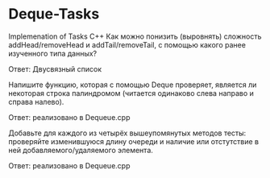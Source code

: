 # Deque-Tasks
Implemenation of Tasks C++
Как можно понизить (выровнять) сложность addHead/removeHead и addTail/removeTail, с помощью какого ранее изученного типа данных?

Ответ: Двусвязный список

Напишите функцию, которая с помощью Deque проверяет, является ли некоторая строка палиндромом (читается одинаково слева направо и справа налево).

Ответ: реализовано в Dequeue.cpp

Добавьте для каждого из четырёх вышеупомянутых методов тесты: проверяйте изменившуюся длину очереди и наличие или отстутствие в ней добавляемого/удаляемого элемента.

Ответ: реализовано в Dequeue.cpp
